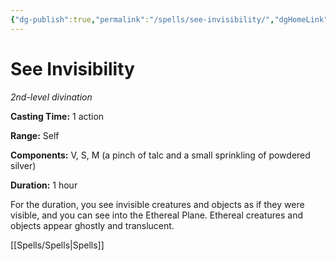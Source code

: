 ```yaml
---
{"dg-publish":true,"permalink":"/spells/see-invisibility/","dgHomeLink":false,"dgPassFrontmatter":true}
---
```



# See Invisibility

*2nd-level divination*

**Casting Time:** 1 action

**Range:** Self

**Components:** V, S, M (a pinch of talc and a small sprinkling of powdered silver)

**Duration:** 1 hour

For the duration, you see invisible creatures and objects as if they were visible, and you can see into the Ethereal Plane. Ethereal creatures and objects appear ghostly and translucent.


[[Spells/Spells|Spells]]